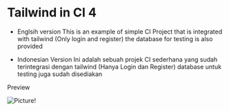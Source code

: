 # Tailwind in CI 4

- Englsih version
  This is an example of simple CI Project that is integrated with tailwind (Only login and register) the database for testing is also provided

- Indonesian Version
  Ini adalah sebuah projek CI sederhana yang sudah terintegrasi dengan tailwind (Hanya Login dan Register) database untuk testing juga sudah disediakan

Preview

![Picture!](https://github.com/MuhammadNazhimMaulana/Tailwind-in-CI-4/issues/1#issue-1013942904)
